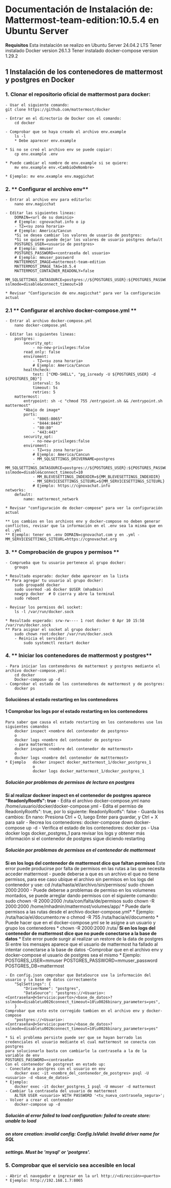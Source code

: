 # Documentación de Instalación de: **Mattermost-team-edition:10.5.4  en Ubuntu Server**

**Requisitos**
Esta instalación se realizo en Ubuntu Server 24.04.2 LTS
Tener instalado Docker version 26.1.3
Tener instalado docker-compose version 1.29.2

## 1 Instalación de los contenedores de mattermost y postgres en Docker
### 1. **Clonar el repositorio oficial de mattermost para docker**: 
    - Usar el siguiente comando:
    git clone https://github.com/mattermost/docker 

    - Entrar en el directorio de Docker con el comando:
        cd docker

    - Comprobar que se haya creado el archivo env.example 
        ls -l
        * Debe aparecer env.example

    * Si no se creó el archivo env se puede copiar:
        cp env.example .env

    * Puede cambiar el nombre de env.example si se quiere:
        mv env.example env.<CambioDeNombre>

    * Ejemplo: mv env.example env.maggichat

### 2. ** Configurar el archivo env**
    - Entrar al archivo env para editarlo:
        nano env.magicchat

    - Editar las siguientes lineas:
        DOMAIN=<url de su dominio>
        # Ejemplo: cgnovachat.info o ip
        - TZ=<su zona horaria>
        # Ejemplo: America/Cancun
        *Si se desea cambiar los valores de usuario de postgres:
        *Si se quiere puede dejar los valores de usuario postgres default
        POSTGRES_USER=<usuario de postgres>
        # Ejemplo: mmuser
        POSTGRES_PASSWORD=<contraseña del usuario>
        # Ejemplo: mmuser_password
        MATTERMOST_IMAGE=mattermost-team-edition
        MATTERMOST_IMAGE_TAG=10.5.4
        MATTERMOST_CONTAINER_READONLY=false
        MM_SQLSETTINGS_DATASOURCE=postgres://${POSTGRES_USER}:${POSTGRES_PASSWORD}@postgres:5432/${POSTGRES_DB}?sslmode=disable&connect_timeout=10

    * Revisar "Configuración de env.magicchat" para ver la configuración actual

### 2.1 ** Configurar el archivo docker-compose.yml **
    - Entrar al archivo docker-compose.yml
        nano docker-compose.yml

    - Editar las siguientes lineas:
        postgres:
            security_opt:
                - no-new-privileges:false
            read_only: false
            enviroment:
                - TZ=<su zona horaria> 
                # Ejemplo: America/Cancun
            healthcheck:
                test: ["CMD-SHELL", "pg_isready -U ${POSTGRES_USER} -d ${POSTGRES_DB}"]
                interval: 5s
                timeout: 5s
                retries: 5
        mattermost:
            entrypoint: sh -c "chmod 755 /entrypoint.sh && /entrypoint.sh mattermost"
            *Abajo de image*
            ports:
                - "8065:8065"
                - "8444:8443"
                - "80:80"
                - "443:443"
            security_opt:
                - no-new-privileges:false
            enviroment:
                - TZ=<su zona horaria>
                # Ejemplo: America/Cancun
                - MM_SQLSETTINGS_DRIVERNAME=postgres
                - MM_SQLSETTINGS_DATASOURCE=postgres://${POSTGRES_USER}:${POSTGRES_PASSWORD}@postgres:5432/${POSTGRES_DB}?sslmode=disable&connect_timeout=10
                - MM_BLEVESETTINGS_INDEXDIR=${MM_BLEVESETTINGS_INDEXDIR}
                - MM_SERVICESETTINGS_SITEURL=${MM_SERVICESETTINGS_SITEURL}
                # Ejemplo: https://cgnovachat.info
    networks:
        default:
            name: mattermost_network

    * Revisar "configuración de docker-compose" para ver la configuración actual

    ** Los cambios en los archivos env y docker-compose no deben generar conflictos, revisar que la información en el .env sea la misma que en el .yml
    ** Ejemplo: tener en .env DOMAIN=cgnovachat.com y en .yml - MM_SERVICESETTINGS_SITEURL=https://cgnovachat.org

### 3. ** Comprobación de grupos y permisos ** 
    - Comprueba que tu usuario pertenece al grupo docker:
        groups

    * Resultado esperado: docker debe aparecer en la lista
    ** Para agregar tu usuario al grupo docker:
        sudo groupadd docker
        sudo usermod -aG docker $USER (mhadmin)
        newgrp docker  # O cierra y abre la terminal
        sudo reboot

    - Revisar los permisos del socket:
        ls -l /var/run/docker.sock

    * Resultado esperado: srw-rw---- 1 root docker 0 Apr 10 15:58 /var/run/docker.sock
    ** Para asignar el socket al grupo docker:
        sudo chown root:docker /var/run/docker.sock
        - Reinicia el servidor:
            sudo systemctl restart docker

### 4. ** Iniciar los contenedores de mattermost y postgres**
    - Para iniciar los contenedores de mattermost y postgres mediante el archivo docker-compose.yml:
        cd docker
        Docker-compose up -d
    - Comprobar el estado de los contenedores de mattermost y de postgres:
        docker ps
#### Soluciónes al estado restarting en los contenedores 
#### 1 Comprobar los logs por el estado restarting en los contenedores
    Para saber que causa el estado restarting en los contenedores use los siguientes comandos
        docker inspect <nombre del contenedor de postgres>
        o
        docker logs <nombre del contenedor de postgres>
        - para mattermost:
        docker inspect <nombre del contenedor de mattermost>
        o
        docker logs <nombre del contenedor de matttermost>
    * Ejemplo   docker inspect docker_mattermost_1/docker_postgres_1
                o
                docker logs docker_mattermost_1/docker_postgres_1
##### Solución por problemas de permisos de lectura en postgres
**Si al realizar dockeer inspect en el contenedor de postgres aparece "ReadonlyRootfs": true**
    - Edita el archivo docker-compose.yml
        nano /home/usuario/docker/docker-compose.yml
    - Edita el permiso de ReadonlyRootfs": true, por lo siguiente: ReadonlyRootfs": false
    - Guarda los cambios:
        En nano: Presiona Ctrl + O, luego Enter para guardar, y Ctrl + X para salir
    - Recrea los contenedores:
        docker-compose down
        docker-compose up -d
    - Verifica el estado de los contenedores:
        docker ps
        - Usa docker logs docker_postgres_1 para revisar los logs y obtener más información si el contenedor de postgres sigue diciendo restarting

##### Solución por problemas de permisos en el contenedor de mattermost 
**Si en los logs del contenedor de mattermost dice que faltan permisos**
    Este error puede producirse por falta de permisos en las rutas a las que necesita acceder mattermost
    - puede deberse a que es un archivo el que no tiene permisos, para ese caso ubique el archivo sin permisos en los logs del contenedor y use:
    cd /ruta/hasta/el/archivo/sin/permisos/
    sudo chown 2000:2000 <nombre del archivo>
    - Puede deberse a problemas de permiso en los volumenes montados, se puede arreglar dando permisos con el siguiente comando: 
    sudo chown -R 2000:2000 /ruta/con/falta/de/permisos
    sudo chown -R 2000:2000 /home/mhadmin/mattermost/volumes/app/
    * Puede darle permisos a las rutas desde el archivo docker-compose.yml*
    * Ejemplo: /ruta/hacia/el/documento:rw
                o
                chmod -R 755 /ruta/hacia/el/documento
    * Puede hacer que en el docker-compose.yml se le asigne a un usuario y grupo los contenedores *
                chown -R 2000:2000 /ruta/
**Si en los logs del contenedor de mattermost dice que no puede conectarse a la base de datos**
    * Este error puede surgir al realizar un restore de la data de postgres
    Si entre los mensajes aparece que el usuario de mattermost ha fallado al intentar conectarse a la base de datos
    -Comprobar que en el archivo env y docker-compose el usuario de postgres sea el mismo
    * Ejemplo: 
    POSTGRES_USER=mmuser
    POSTGRES_PASSWORD=mmuser_password
    POSTGRES_DB=mattermost

    - En config.json comprobar que DataSource use la información del usuario y la base de datos correctamente
        "SqlSettings": {
            "DriverName": "postgres",
            "DataSource": "postgres://<Usuario>:<Contraseña>@<Servicio:puerto>/<base_de_datos>?sslmode=disable\u0026connect_timeout=10\u0026binary_parameters=yes",
        }
    Comprobar que esto este corregido tambien en el archivo env y docker-compose
        "postgres://<Usuario>:<Contraseña>@<Servicio:puerto>/<base_de_datos>?sslmode=disable\u0026connect_timeout=10\u0026binary_parameters=yes"

    * Si el problema persiste puede ser que se hayan borrado las credenciales el usuario mediante el cual mattermost se conecta con postgres
    para solucionarlo basta con cambiarle la contraseña a la de la variable de env
    POSTGRES_PASSWORD=<contraseña>
    Con el contenedor de postgrest en estado up:
    - Conectate a postgres con el usuario en env
        docker exec -it <nombre_del_contenedor_de_postgres> psql -U <usuario> -d <base_de_datos>
    * Ejemplo:
        docker exec -it docker_postgres_1 psql -U mmuser -d mattermost 
    - Cambiar la contraseña del usuario de mattermost
        ALTER USER <usuario> WITH PASSWORD '<tu_nueva_contraseña_segura>';
    - Volver a crear el contenedor
        docker-compose up -d
##### Solución al error failed to load configuration: failed to create store: unable to load
##### on store creation: invalid config: Config.IsValid: Invalid driver name for SQL
##### settings. Must be 'mysql' or 'postgres'.

### 5. **Comprobar que el servicio sea accesible en local**
    - Abrir el navegador e ingresar en la url http://<dirección><puerto> 
    * Ejemplo: http://192.168.1.7:8065